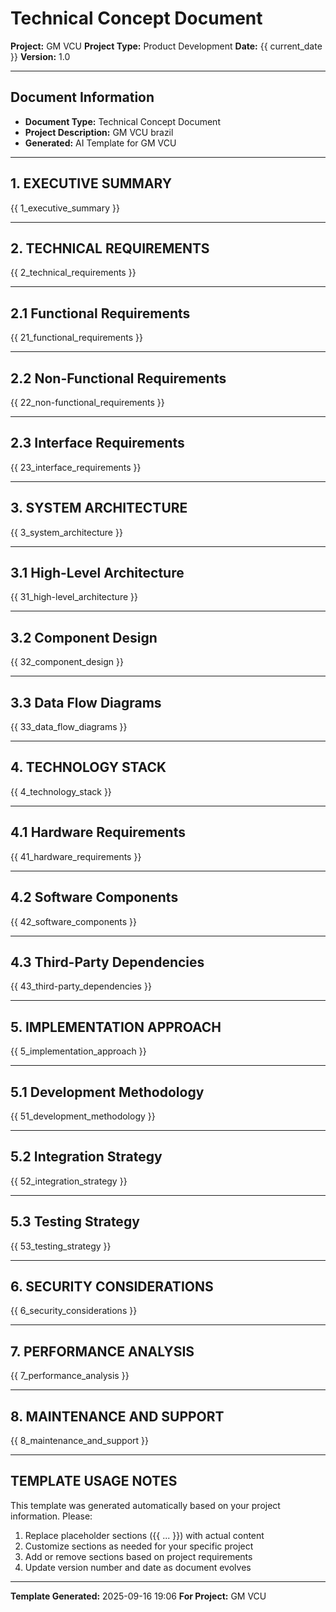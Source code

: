 # Technical Concept Document

**Project:** GM VCU 
**Project Type:** Product Development
**Date:** {{ current_date }}
**Version:** 1.0

---

## Document Information
- **Document Type:** Technical Concept Document
- **Project Description:** GM VCU brazil
- **Generated:** AI Template for GM VCU 

---

## 1. EXECUTIVE SUMMARY

{{ 1_executive_summary }}

---

## 2. TECHNICAL REQUIREMENTS

{{ 2_technical_requirements }}

---

## 2.1 Functional Requirements

{{ 21_functional_requirements }}

---

## 2.2 Non-Functional Requirements

{{ 22_non-functional_requirements }}

---

## 2.3 Interface Requirements

{{ 23_interface_requirements }}

---

## 3. SYSTEM ARCHITECTURE

{{ 3_system_architecture }}

---

## 3.1 High-Level Architecture

{{ 31_high-level_architecture }}

---

## 3.2 Component Design

{{ 32_component_design }}

---

## 3.3 Data Flow Diagrams

{{ 33_data_flow_diagrams }}

---

## 4. TECHNOLOGY STACK

{{ 4_technology_stack }}

---

## 4.1 Hardware Requirements

{{ 41_hardware_requirements }}

---

## 4.2 Software Components

{{ 42_software_components }}

---

## 4.3 Third-Party Dependencies

{{ 43_third-party_dependencies }}

---

## 5. IMPLEMENTATION APPROACH

{{ 5_implementation_approach }}

---

## 5.1 Development Methodology

{{ 51_development_methodology }}

---

## 5.2 Integration Strategy

{{ 52_integration_strategy }}

---

## 5.3 Testing Strategy

{{ 53_testing_strategy }}

---

## 6. SECURITY CONSIDERATIONS

{{ 6_security_considerations }}

---

## 7. PERFORMANCE ANALYSIS

{{ 7_performance_analysis }}

---

## 8. MAINTENANCE AND SUPPORT

{{ 8_maintenance_and_support }}

---


## TEMPLATE USAGE NOTES

This template was generated automatically based on your project information. Please:

1. Replace placeholder sections ({{ ... }}) with actual content
2. Customize sections as needed for your specific project
3. Add or remove sections based on project requirements
4. Update version number and date as document evolves

---

**Template Generated:** 2025-09-16 19:06
**For Project:** GM VCU 

